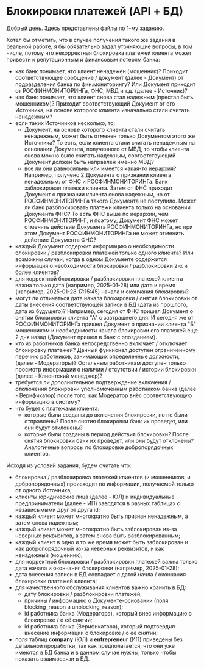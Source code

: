 # Блокировки платежей (API + БД)

Добрый день. Здесь представлены файлы по 1-му заданию.

Хотел бы отметить, что в случае получения такого же задания в реальной работе, я бы обязательно задал уточняющие вопросы, в том числе, потому что некорректная блокировка платежей клиента может привести к репутационным и финансовым потерям банка:
- как банк понимает, что клиент ненадежен (мошенник)? Приходит соответствующее сообщение / документ (далее - Документ) от подразделения банка по фин.мониторингу? Или Документ приходит от РОСФИНМОНИТОРИНГа, ФНС, МВД и т.д. (далее - Источник)?
- как банк понимает, что клиент снова стал надежным (престал быть мошенником)? Приходит соответствующий Документ от его Источника, на основе которого клиента изначально стали считать ненадежным?
- если таких Источников несколько, то:
    - Документ, на основе которого клиента стали считать ненадежным, может быть отменен только Документом этого же Источника? То есть, если клиента стали считать ненадежным на основании Документа, полученного от МВД, то чтобы клиента снова можно было считать надежным, соответствующий Документ должен быть направлен именно МВД? 
    - все ли они равносильны или имеется какая-то иерархия? Например, получено 2 Документа о признании клиента ненадежным: от ФНС и РОСФИНМОНИТОРИНГа. Банк заблокировал платежи клиента. Затем от ФНС приходит Документ о признании клиента снова надежным, но от РОСФИНМОНИТОРИНГа такого Документа не поступило. Может ли банк разблокировать платежи клиента только на основании Документа ФНС? То есть ФНС выше по иерархии, чем РОСФИНМОНИТОРИНГ, и поэтому, Документ ФНС может отменять действие Документа РОСФИНМОНИТОРИНГа, но при этом Документ РОСФИНМОНИТОРИНГа не может отменить действие Документа ФНС?
- каждый Документ содержит информацию о необходимости блокировки / разблокировки платежей только одного клиента? Или возможны случаи, когда в одном Документе содержится информация о необходимости блокировки / разблокировки 2-х и более клиентов?
- для корректной блокировки / разблокировки платежей клиента важна только дата (например, 2025-01-28) или дата и время (например, 2025-01-28 17:15:45) начала и окончания блокировки?
- могут ли отличаться дата начала блокировки / снятия блокировки от даты внесения соответствующей записи в БД (дата из прошлого, дата из будущего)? Например, сегодня от ФНС пришел Документ о снятии блокировки клиента "А" с завтрашнего дня. И сегодня же от РОСФИНМОНИТОРИНГа пришел Документ о признании клиента "Б" мошенником и необходимости начала блокировки его платежей еще 2 дня назад (Документ пришел в банк с опозданием).  
- кто из работников банка непосредственно включает / отключает блокировку платежей? Данный функионал доступен ограниченному перечню работников, занимающих определенные должности, (далее - Модераторы)? Остальным работникам доступен только просмотр информации о наличии / отсутствии / истории блокировки (далее - Клиентский менеджер)?
- требуется ли дополнительное подтверждение включения / отключения блокировки уполномоченным работником банка (далее - Верификатор) после того, как Модератор внёс соответствующую информацию в систему?
- что будет с платежами клиента:
    - которые были созданы до включения блокировки, но не были отправлены? После снятия блокировки банк их проведет, или они будут отклонены?
    - которые были созданы в период действия блокировки? После снятия блокировки банк их проведет, или они будут отклонены?
Аналогичные вопросы по блокировке добропорядочных клиентов.

Исходя из условий задания, будем считать что:
- блокировка / разблокировка платежей клиентов (и мошенников, и добропорядочных) происходит по информации, получаемой только от одного Источника;
- клиенты юридические лица (далее - ЮЛ) и индивидуальные предприниматели (далее - ИП) заводятся в разных таблицах с независымыми друг от друга id;
- каждый клиент может многократно быть признан ненадежным, а затем снова надежным;
- каждый клиент может многократно быть заблокирован из-за неверных реквизитов, а затем снова быть разблокированным;
- каждый клиент в одно и то же время может быть заблокирован и как добропорядочный из-за неверных реквизитов, и как ненадежный (мошенник);
- для корректной блокировки / разблокировки платежей важна только дата начала и окончания блокировки (например, 2025-01-28);
- дата внесения записи в БД совпадает с датой начла / окончания блокировки платежей клиента;
- для качественного обслуживания клиентов важно хранить в БД:
    - дату блокировки / разблокировки платежей;
    - причины / информацию о Документе-основании (поля blocking_reason и unblocking_reason);
    - id работника банка (Модератора), который внес информацию о блокировке / о её снятии;
    - id работника банка (Верификатора), который подтвердил внесение информации о блокировке / о её снятии;
- поля таблиц **company** (ЮЛ) и **entrepreneur** (ИП) приведены без детальной проработки, так как предполагается, что они уже имеются в БД банка и в данном случае нужны, только чтобы показать взаимосвязи в БД.
